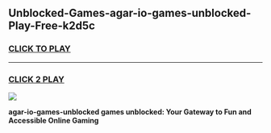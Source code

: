 
## Unblocked-Games-agar-io-games-unblocked-Play-Free-k2d5c
<h3>
<a href="https://premium76.site?title=agar-io-games-unblocked&ref=22A">CLICK TO PLAY</a></h3>
<hr>

<h3>
<a href="https://premium76.site?title=agar-io-games-unblocked&ref=22A">CLICK 2 PLAY</a>
  
</h3>

<a href="https://premium76.site?title=agar-io-games-unblocked&ref=22A"><img src="https://clearcache.store/games.png"></a>


**agar-io-games-unblocked games unblocked: Your Gateway to Fun and Accessible Online Gaming**

